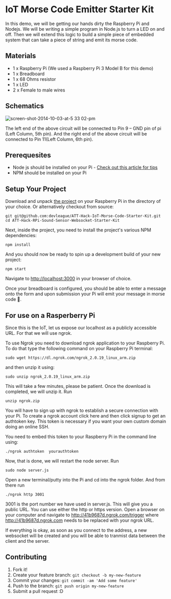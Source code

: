 # IoT Morse Code Emitter Starter Kit

In this demo, we will be getting our hands dirty the Raspberry Pi and Nodejs. We will be writing a simple program in Node.js to turn a LED on and off. Then we will extend this logic to build a simple piece of embedded system that can take a piece of string and emit its morse code.


## Materials

* 1 x Raspberry Pi (We used a Raspberry Pi 3 Model B for this demo)
* 1 x Breadboard
* 1 x 68 Ohms resistor
* 1 x LED
* 2 x Female to male wires

## Schematics

![screen-shot-2014-10-03-at-5 33 02-pm](https://cloud.githubusercontent.com/assets/4650739/23240667/c6d58c88-f912-11e6-9d88-5577050d35c3.png)

The left end of the above circuit will be connected to Pin 9 – GND pin of pi (Left Column, 5th pin). And the right end of the above circuit will be connected to Pin 11(Left Column, 6th pin).

## Prerequesites

* Node js should be installed on your Pi - [Check out this article for tips](https://www.losant.com/blog/how-to-install-nodejs-on-raspberry-pi)
* NPM should be installed on your Pi


## Setup Your Project

Download and unpack [the project](https://github.com/devleague/ATT-Hack-IoT-Morse-Code-Starter-Kit) on your Raspberry Pi in the directory of your choice. Or alternatively checkout from source:

    git git@github.com:devleague/ATT-Hack-IoT-Morse-Code-Starter-Kit.git
    cd ATT-Hack-RPi-Sound-Sensor-Websocket-Starter-Kit

Next, inside the project, you need to install the project's various NPM dependencies:

    npm install

And you should now be ready to spin up a development build of your new project:

    npm start

Navigate to [http://localhost:3000](http://localhost:3000) in your browser of choice.

Once your breadboard is configured, you should be able to enter a message onto the form and upon submission your Pi will emit your message in morse code :tada:.

## For use on a Rasperberry Pi
Since this is the IoT, let us expose our localhost as a publicly accessible URL. For that we will use ngrok.


To use Ngrok you need to download ngrok application to your Raspberry Pi.  To do that type the following command on your Raspberry Pi terminal:

    sudo wget https://dl.ngrok.com/ngrok_2.0.19_linux_arm.zip

and then unzip it using:

    sudo unzip ngrok_2.0.19_linux_arm.zip


This will take a few minutes, please be patient. Once the download is completed, we will unzip it. Run

    unzip ngrok.zip

You will have to sign up with ngrok to establish a secure connection with your Pi. To create a ngrok account click here and then click signup to get an authtoken key. This token is necessary if you want your own custom domain doing an online SSH.

You need to embed this token to your Raspberry Pi in the command line using:

    ./ngrok authtoken  yourauthtoken

Now, that is done, we will restart the node server. Run

    sudo node server.js

Open a new terminal/putty into the Pi and cd into the ngrok folder. And from there run

    ./ngrok http 3001

3001 is the port number we have used in server.js. This will give you a public URL. You can use either the http or https version. Open a browser on your computer and navigate to  http://41b9687d.ngrok.com/trigger where  http://41b9687d.ngrok.com needs to be replaced with your ngrok URL.

If everything is okay, as soon as you connect to the address, a new websocket will be created and you will be able to tranmist data between the client and the server.


## Contributing

1. Fork it!
2. Create your feature branch: ```git checkout -b my-new-feature```
3. Commit your changes: ```git commit -am 'Add some feature'```
4. Push to the branch: ````git push origin my-new-feature````
5. Submit a pull request :D
